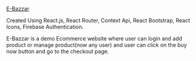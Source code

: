 [E-Bazzar](https://e-bazzar-e6e2b.web.app/)

Created Using React.js, React Router, Context Api, React Bootstrap, React Icons, Firebase Authentication.

E-Bazzar is a demo Ecommerce website where user can login and add product or manage product(now any user) and user can click on the buy now button and go to the checkout page.
